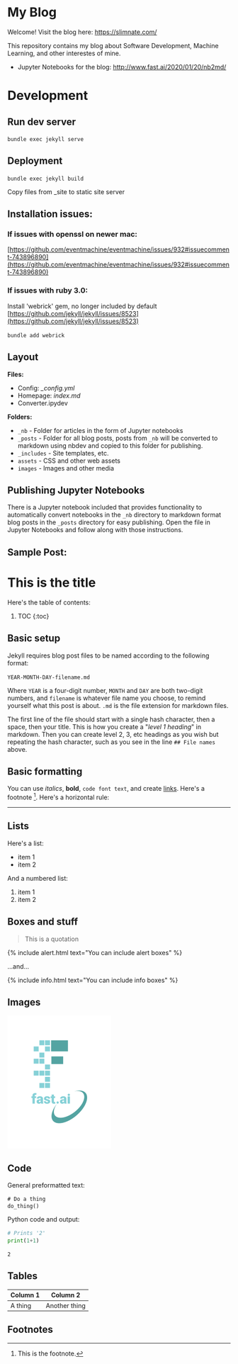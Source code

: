 # My Blog

Welcome! Visit the blog here: https://slimnate.com/

This repository contains my blog about Software Development, Machine Learning, and other interestes of mine.

- Jupyter Notebooks for the blog: http://www.fast.ai/2020/01/20/nb2md/ 

# Development

## Run dev server

`bundle exec jekyll serve`

## Deployment

`bundle exec jekyll build`

Copy files from _site to static site server

## Installation issues:
### If issues with openssl on newer mac:
[https://github.com/eventmachine/eventmachine/issues/932#issuecomment-743896890](https://github.com/eventmachine/eventmachine/issues/932#issuecomment-743896890)

### If issues with ruby 3.0:
Install 'webrick' gem, no longer included by default [https://github.com/jekyll/jekyll/issues/8523](https://github.com/jekyll/jekyll/issues/8523)

`bundle add webrick`


## Layout
**Files:**

- Config: *_config.yml*
- Homepage: *index.md*
- Converter.ipydev

**Folders:**

- `_nb` - Folder for articles in the form of Jupyter notebooks
- `_posts` - Folder for all blog posts, posts from `_nb` will be converted to markdown using nbdev and copied to this folder for publishing.
- `_includes` - Site templates, etc.
- `assets` - CSS and other web assets
- `images` - Images and other media

## Publishing Jupyter Notebooks
There is a Jupyter notebook included that provides functionality to automatically convert notebooks in the `_nb` directory to markdown format blog posts in the `_posts` directory for easy publishing. Open the file in Jupyter Notebooks and follow along with those instructions.

## Sample Post:

# This is the title

Here's the table of contents:

1. TOC
{:toc}

## Basic setup

Jekyll requires blog post files to be named according to the following format:

`YEAR-MONTH-DAY-filename.md`

Where `YEAR` is a four-digit number, `MONTH` and `DAY` are both two-digit numbers, and `filename` is whatever file name you choose, to remind yourself what this post is about. `.md` is the file extension for markdown files.

The first line of the file should start with a single hash character, then a space, then your title. This is how you create a "*level 1 heading*" in markdown. Then you can create level 2, 3, etc headings as you wish but repeating the hash character, such as you see in the line `## File names` above.

## Basic formatting

You can use *italics*, **bold**, `code font text`, and create [links](https://www.markdownguide.org/cheat-sheet/). Here's a footnote [^1]. Here's a horizontal rule:

---

## Lists

Here's a list:

- item 1
- item 2

And a numbered list:

1. item 1
1. item 2

## Boxes and stuff

> This is a quotation

{% include alert.html text="You can include alert boxes" %}

...and...

{% include info.html text="You can include info boxes" %}

## Images

![](/images/logo.png "fast.ai's logo")

## Code

General preformatted text:

    # Do a thing
    do_thing()

Python code and output:

```python
# Prints '2'
print(1+1)
```

    2

## Tables

| Column 1 | Column 2 |
|-|-|
| A thing | Another thing |

## Footnotes

[^1]: This is the footnote.

